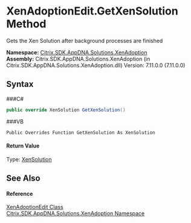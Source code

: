 # XenAdoptionEdit.GetXenSolution Method 
 

Gets the Xen Solution after background processes are finished

**Namespace:**&nbsp;<a href="N_Citrix_SDK_AppDNA_Solutions_XenAdoption">Citrix.SDK.AppDNA.Solutions.XenAdoption</a><br />**Assembly:**&nbsp;Citrix.SDK.AppDNA.Solutions.XenAdoption (in Citrix.SDK.AppDNA.Solutions.XenAdoption.dll) Version: 7.11.0.0 (7.11.0.0)

## Syntax

###C#
```csharp
public override XenSolution GetXenSolution()
```

###VB
```vbnet
Public Overrides Function GetXenSolution As XenSolution
```


#### Return Value
Type: <a href="T_Citrix_SDK_AppDNA_Solutions_Xen_Common_XenSolution">XenSolution</a><br />

## See Also


#### Reference
<a href="T_Citrix_SDK_AppDNA_Solutions_XenAdoption_XenAdoptionEdit">XenAdoptionEdit Class</a><br /><a href="N_Citrix_SDK_AppDNA_Solutions_XenAdoption">Citrix.SDK.AppDNA.Solutions.XenAdoption Namespace</a><br />